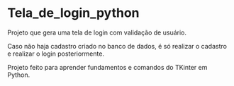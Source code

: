 # Tela_de_login_python

Projeto que gera uma tela de login com validação de usuário.

Caso não haja cadastro criado no banco de dados, é só realizar o cadastro e realizar o login posteriormente.

Projeto feito para aprender fundamentos e comandos do TKinter em Python.
